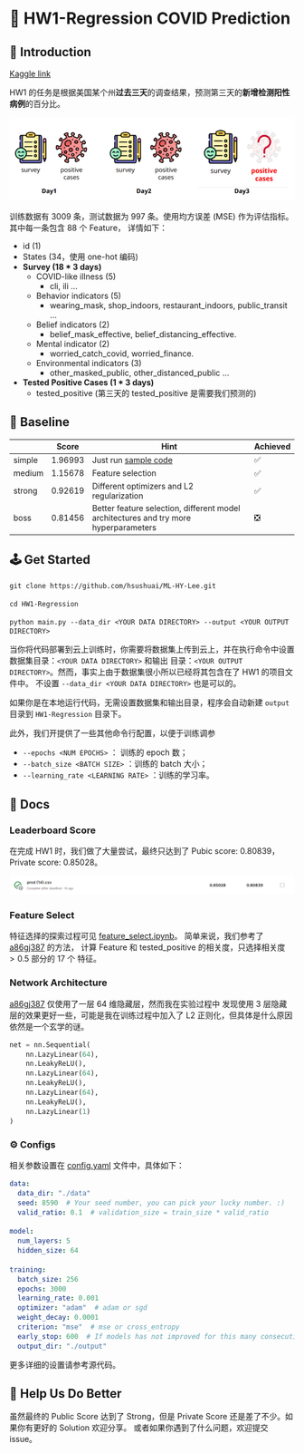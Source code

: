 # 🦠 HW1-Regression COVID Prediction

## 🥊 Introduction

[Kaggle link](https://www.kaggle.com/competitions/ml2023spring-hw1/overview)

HW1 的任务是根据美国某个州**过去三天**的调查结果，预测第三天的**新增检测阳性病例**的百分比。

![task](./mic/task.png)

训练数据有 3009 条，测试数据为 997 条。使用均方误差 (MSE) 作为评估指标。其中每一条包含 88 个 Feature，
详情如下：

- id (1)
- States (34，使用 one-hot 编码)
- **Survey (18 * 3 days)**
    - COVID-like illness (5)
        - cli, ili …
    - Behavior indicators (5)
        - wearing_mask, shop_indoors, restaurant_indoors, public_transit …
    - Belief indicators (2)
        - belief_mask_effective, belief_distancing_effective.
    - Mental indicator (2)
        - worried_catch_covid, worried_finance.
    - Environmental indicators (3)
        - other_masked_public, other_distanced_public …
- **Tested Positive Cases (1 * 3 days)**
    - tested_positive (第三天的 tested_positive 是需要我们预测的)

## 🎯 Baseline

|        | Score   | Hint                                                                                      | Achieved |
|--------|---------|-------------------------------------------------------------------------------------------|----------|
| simple | 1.96993 | Just run [sample code](https://www.kaggle.com/code/b08502105/ml2023spring-hw1-samplecode) | ✅        |
| medium | 1.15678 | Feature selection                                                                         | ✅        |                                                                                                                                               
| strong | 0.92619 | Different optimizers and L2 regularization                                                | ✅        |
| boss   | 0.81456 | Better feature selection, different model architectures and try more hyperparameters      | ❎        |

## 🕹️ Get Started

```shell
git clone https://github.com/hsushuai/ML-HY-Lee.git

cd HW1-Regression

python main.py --data_dir <YOUR DATA DIRECTORY> --output <YOUR OUTPUT DIRECTORY>
```

当你将代码部署到云上训练时，你需要将数据集上传到云上，并在执行命令中设置数据集目录：`<YOUR DATA DIRECTORY>` 和输出
目录：`<YOUR OUTPUT DIRECTORY>`。然而，事实上由于数据集很小所以已经将其包含在了 HW1 的项目文件中。
不设置 `--data_dir <YOUR DATA DIRECTORY>` 也是可以的。

如果你是在本地运行代码，无需设置数据集和输出目录，程序会自动新建 `output` 目录到 `HW1-Regression` 目录下。

此外，我们开提供了一些其他命令行配置，以便于训练调参

- `--epochs <NUM EPOCHS>` ： 训练的 epoch 数；
- `--batch_size <BATCH SIZE>` ：训练的 batch 大小；
- `--learning_rate <LEARNING RATE>` ：训练的学习率。

## 📕 Docs

### Leaderboard Score

在完成 HW1 时，我们做了大量尝试，最终只达到了 Pubic score: 0.80839，Private score: 0.85028。

![score](./mic/score.png)

### Feature Select

特征选择的探索过程可见 [feature_select.ipynb](notebooks/feature_select.ipynb)。
简单来说，我们参考了 [a86gj387](https://zhuanlan.zhihu.com/p/483652591) 的方法，
计算 Feature 和 tested_positive 的相关度，只选择相关度 $>0.5$ 部分的 17 个 特征。

### Network Architecture

[a86gj387](https://zhuanlan.zhihu.com/p/483652591) 仅使用了一层 64 维隐藏层，然而我在实验过程中
发现使用 3 层隐藏层的效果更好一些，可能是我在训练过程中加入了 L2 正则化，但具体是什么原因依然是一个玄学的谜。

```python
net = nn.Sequential(
    nn.LazyLinear(64),
    nn.LeakyReLU(),
    nn.LazyLinear(64),
    nn.LeakyReLU(),
    nn.LazyLinear(64),
    nn.LeakyReLU(),
    nn.LazyLinear(1)
)
```

### ⚙️ Configs

相关参数设置在 [config.yaml](configs/config.yaml) 文件中，具体如下：

```yaml
data:
  data_dir: "./data"
  seed: 8590  # Your seed number, you can pick your lucky number. :)
  valid_ratio: 0.1  # validation_size = train_size * valid_ratio

model:
  num_layers: 5
  hidden_size: 64

training:
  batch_size: 256
  epochs: 3000
  learning_rate: 0.001
  optimizer: "adam"  # adam or sgd
  weight_decay: 0.0001
  criterion: "mse"  # mse or cross_entropy
  early_stop: 600  # If models has not improved for this many consecutive epochs, stop training.
  output_dir: "./output"
```

更多详细的设置请参考源代码。

## 🙌 Help Us Do Better

虽然最终的 Public Score 达到了 Strong，但是 Private Score 还是差了不少。如果你有更好的 Solution 欢迎分享。
或者如果你遇到了什么问题，欢迎提交 issue。
